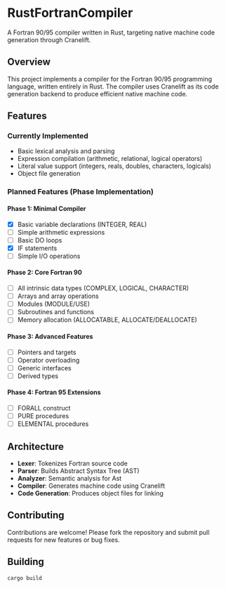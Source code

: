 # RustFortranCompiler

A Fortran 90/95 compiler written in Rust, targeting native machine code generation through Cranelift.

## Overview

This project implements a compiler for the Fortran 90/95 programming language, written entirely in Rust. The compiler uses Cranelift as its code generation backend to produce efficient native machine code.

## Features

### Currently Implemented
- Basic lexical analysis and parsing
- Expression compilation (arithmetic, relational, logical operators)
- Literal value support (integers, reals, doubles, characters, logicals)
- Object file generation

### Planned Features (Phase Implementation)

#### Phase 1: Minimal Compiler
- [X] Basic variable declarations (INTEGER, REAL)
- [ ] Simple arithmetic expressions
- [ ] Basic DO loops
- [X] IF statements
- [ ] Simple I/O operations

#### Phase 2: Core Fortran 90
- [ ] All intrinsic data types (COMPLEX, LOGICAL, CHARACTER)
- [ ] Arrays and array operations
- [ ] Modules (MODULE/USE)
- [ ] Subroutines and functions
- [ ] Memory allocation (ALLOCATABLE, ALLOCATE/DEALLOCATE)

#### Phase 3: Advanced Features
- [ ] Pointers and targets
- [ ] Operator overloading
- [ ] Generic interfaces
- [ ] Derived types

#### Phase 4: Fortran 95 Extensions
- [ ] FORALL construct
- [ ] PURE procedures
- [ ] ELEMENTAL procedures

## Architecture

- **Lexer**: Tokenizes Fortran source code
- **Parser**: Builds Abstract Syntax Tree (AST)
- **Analyzer**: Semantic analysis for Ast
- **Compiler**: Generates machine code using Cranelift
- **Code Generation**: Produces object files for linking

## Contributing
Contributions are welcome! Please fork the repository and submit pull requests for new features or bug fixes.


## Building

```bash
cargo build
